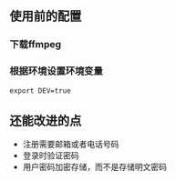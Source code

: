 ## 使用前的配置
### 下载ffmpeg
### 根据环境设置环境变量
```shell
export DEV=true
```


## 还能改进的点
- 注册需要邮箱或者电话号码
- 登录时验证密码
- 用户密码加密存储，而不是存储明文密码
